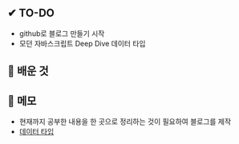 ## ✔ TO-DO

- github로 블로그 만들기 시작
- 모던 자바스크립트 Deep Dive 데이터 타입

## 💾 배운 것

## 📝 메모

- 현재까지 공부한 내용을 한 곳으로 정리하는 것이 필요하여 블로그를 제작
- [데이터 타입](https://github.com/lhk3337/Modern_Javascript_DeepDive/tree/master/CH06)

